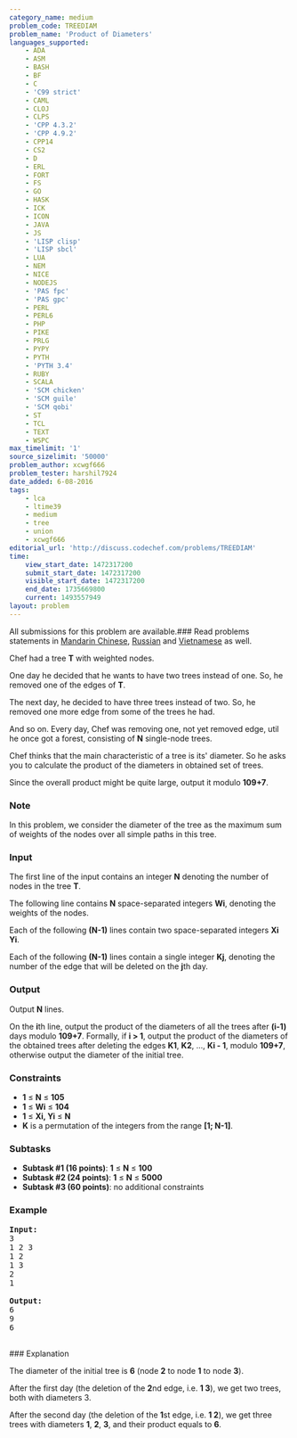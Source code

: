 ```yaml
---
category_name: medium
problem_code: TREEDIAM
problem_name: 'Product of Diameters'
languages_supported:
    - ADA
    - ASM
    - BASH
    - BF
    - C
    - 'C99 strict'
    - CAML
    - CLOJ
    - CLPS
    - 'CPP 4.3.2'
    - 'CPP 4.9.2'
    - CPP14
    - CS2
    - D
    - ERL
    - FORT
    - FS
    - GO
    - HASK
    - ICK
    - ICON
    - JAVA
    - JS
    - 'LISP clisp'
    - 'LISP sbcl'
    - LUA
    - NEM
    - NICE
    - NODEJS
    - 'PAS fpc'
    - 'PAS gpc'
    - PERL
    - PERL6
    - PHP
    - PIKE
    - PRLG
    - PYPY
    - PYTH
    - 'PYTH 3.4'
    - RUBY
    - SCALA
    - 'SCM chicken'
    - 'SCM guile'
    - 'SCM qobi'
    - ST
    - TCL
    - TEXT
    - WSPC
max_timelimit: '1'
source_sizelimit: '50000'
problem_author: xcwgf666
problem_tester: harshil7924
date_added: 6-08-2016
tags:
    - lca
    - ltime39
    - medium
    - tree
    - union
    - xcwgf666
editorial_url: 'http://discuss.codechef.com/problems/TREEDIAM'
time:
    view_start_date: 1472317200
    submit_start_date: 1472317200
    visible_start_date: 1472317200
    end_date: 1735669800
    current: 1493557949
layout: problem
---
```

All submissions for this problem are available.###  Read problems statements in [Mandarin Chinese](http://www.codechef.com/download/translated/LTIME39/mandarin/TREEDIAM.pdf), [Russian](http://www.codechef.com/download/translated/LTIME39/russian/TREEDIAM.pdf) and [Vietnamese](http://www.codechef.com/download/translated/LTIME39/vietnamese/TREEDIAM.pdf) as well.

Chef had a tree **T** with weighted nodes.

One day he decided that he wants to have two trees instead of one. So, he removed one of the edges of **T**.

The next day, he decided to have three trees instead of two. So, he removed one more edge from some of the trees he had.

And so on. Every day, Chef was removing one, not yet removed edge, util he once got a forest, consisting of **N** single-node trees.

Chef thinks that the main characteristic of a tree is its' diameter. So he asks you to calculate the product of the diameters in obtained set of trees.

Since the overall product might be quite large, output it modulo **109+7**.

### Note

In this problem, we consider the diameter of the tree as the maximum sum of weights of the nodes over all simple paths in this tree.

### Input

The first line of the input contains an integer **N** denoting the number of nodes in the tree **T**.

The following line contains **N** space-separated integers **Wi**, denoting the weights of the nodes.

Each of the following **(N-1)** lines contain two space-separated integers **Xi Yi**.

Each of the following **(N-1)** lines contain a single integer **Kj**, denoting the number of the edge that will be deleted on the **j**th day.

### Output

Output **N** lines.

On the **i**th line, output the product of the diameters of all the trees after **(i-1)** days modulo **109+7**. Formally, if **i > 1**, output the product of the diameters of the obtained trees after deleting the edges **K1**, **K2**, ..., **Ki - 1**, modulo **109+7**, otherwise output the diameter of the initial tree.

### Constraints

- **1** ≤ **N** ≤ **105**
- **1** ≤ **Wi** ≤ **104**
- **1** ≤ **Xi, Yi** ≤ **N**
- **K** is a permutation of the integers from the range **\[1; N-1\]**.

### Subtasks

- **Subtask #1 (16 points)**: **1** ≤ **N** ≤ **100**
- **Subtask #2 (24 points)**: **1** ≤ **N** ≤ **5000**
- **Subtask #3 (60 points)**: no additional constraints

### Example

<pre><b>Input:</b>
<tt>3
1 2 3
1 2
1 3
2
1</tt>

<b>Output:</b>
<tt>6
9
6</tt>

</pre>### Explanation
The diameter of the initial tree is **6** (node **2** to node **1** to node **3**).

After the first day (the deletion of the **2**nd edge, i.e. **1 3**), we get two trees, both with diameters 3.

After the second day (the deletion of the **1**st edge, i.e. **1 2**), we get three trees with diameters **1**, **2**, **3**, and their product equals to **6**.
